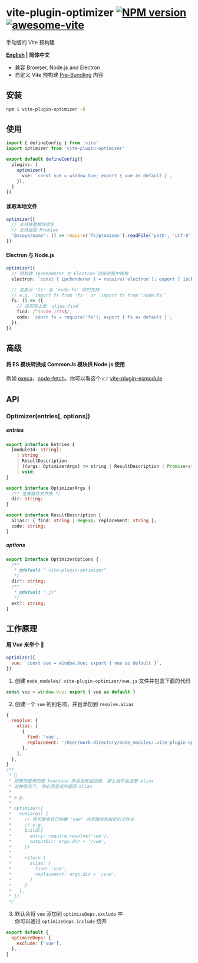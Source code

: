 # vite-plugin-optimizer [![NPM version](https://img.shields.io/npm/v/vite-plugin-optimizer.svg)](https://npmjs.org/package/vite-plugin-optimizer) [![awesome-vite](https://awesome.re/badge.svg)](https://github.com/vitejs/awesome-vite)

手动版的 Vite 预构建

**[English](https://github.com/caoxiemeihao/vite-plugins/tree/main/packages/resolve#readme) | 简体中文**

- 兼容 Browser, Node.js and Electron
- 自定义 Vite 预构建 [Pre-Bundling](https://vitejs.dev/guide/dep-pre-bundling.html) 内容

## 安装

```bash
npm i vite-plugin-optimizer -D
```

## 使用

```ts
import { defineConfig } from 'vite'
import optimizer from 'vite-plugin-optimizer'

export default defineConfig({
  plugins: [
    optimizer({
      vue: `const vue = window.Vue; export { vue as default }`,
    }),
  ]
})
```

#### 读取本地文件

```ts
optimizer({
  // 支持嵌套模块命名
  // 支持返回 Promise
  '@scope/name': () => require('fs/promises').readFile('path', 'utf-8'),
})
```

#### Electron 与 Node.js

```ts
optimizer({
  // 预构建 ipcRenderer 在 Electron 渲染进程中使用
  electron: `const { ipcRenderer } = require('electron'); export { ipcRenderer };`,

  // 这表示 'fs' 与 'node:fs' 同时支持
  // e.g. `import fs from 'fs'` or `import fs from 'node:fs'`
  fs: () => ({
    // 这实际上是 `alias.find`
    find: /^(node:)?fs$/,
    code: `const fs = require('fs'); export { fs as default }`;
  }),
})
```

## 高级

#### 将 ES 模块转换成 CommonJs 模块供 Node.js 使用

例如 [execa](https://www.npmjs.com/package/execa)，[node-fetch](https://www.npmjs.com/package/node-fetch)，你可以看这个 👉 [vite-plugin-esmodule](https://github.com/caoxiemeihao/vite-plugins/tree/main/packages/esmodule)

## API

### Optimizer(entries[, options])

##### entries

```ts
export interface Entries {
  [moduleId: string]:
    | string
    | ResultDescription
    | ((args: OptimizerArgs) => string | ResultDescription | Promise<string | ResultDescription | void> | void)
    | void;
}

export interface OptimizerArgs {
  /** 生成缓存文件夹 */
  dir: string;
}

export interface ResultDescription {
  alias?: { find: string | RegExp; replacement: string };
  code: string;
}
```

##### options

```ts
export interface OptimizerOptions {
  /**
   * @default ".vite-plugin-optimizer"
   */
  dir?: string;
  /**
   * @default ".js"
   */
  ext?: string;
}
```

## 工作原理

#### 用 Vue 来举个 🌰

```js
optimizer({
  vue: `const vue = window.Vue; export { vue as default }`,
})
```

1. 创建 `node_modules/.vite-plugin-optimizer/vue.js` 文件并包含下面的代码

```js
const vue = window.Vue; export { vue as default }
```

2. 创建一个 `vue` 的别名项，并且添加到 `resolve.alias`

```js
{
  resolve: {
    alias: [
      {
        find: 'vue',
        replacement: '/User/work-directory/node_modules/.vite-plugin-optimizer/vue',
      },
    ],
  },
}
/**
 * 🚧
 * 如果你是用的是 function 并且没有返回值, 那么就不会注册 alias
 * 这种情况下, 你必须显式的返回 alias
 * 
 * e.g.
 * 
 * optimizer({
 *   vue(args) {
 *     // 你可能会自己构建 "vue" 并且输出到指定的文件夹
 *     // e.g.
 *     build({
 *       entry: require.resolve('vue'),
 *       outputDir: args.dir + '/vue',
 *     })
 * 
 *     return {
 *       alias: {
 *         find: 'vue',
 *         replacement: args.dir + '/vue',
 *       }
 *     }
 *   },
 * })
 */
```

3. 默认会将 `vue` 添加到 `optimizeDeps.exclude` 中  
  你可以通过 `optimizeDeps.include` 绕开

```js
export default {
  optimizeDeps: {
    exclude: ['vue'],
  },
}
```
